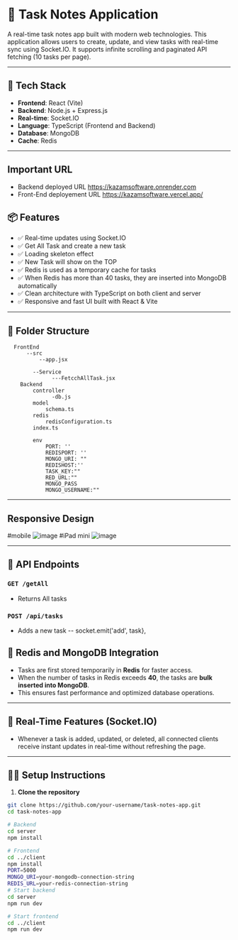 # 📝 Task Notes Application

A real-time task notes app built with modern web technologies. This application allows users to create, update, and view tasks with real-time sync using Socket.IO. It supports infinite scrolling and paginated API fetching (10 tasks per page).

---

## 🚀 Tech Stack

- **Frontend**: React (Vite)
- **Backend**: Node.js + Express.js
- **Real-time**: Socket.IO
- **Language**: TypeScript (Frontend and Backend)
- **Database**: MongoDB
- **Cache**: Redis


---
## Important URL
- Backend deployed URL https://kazamsoftware.onrender.com
- Front-End deployement URL https://kazamsoftware.vercel.app/

## 📦 Features

- ✅ Real-time updates using Socket.IO
- ✅ Get All Task and create a new task
- ✅ Loading skeleton effect
- ✅ New Task will show on the TOP
- ✅ Redis is used as a temporary cache for tasks
- ✅ When Redis has more than 40 tasks, they are inserted into MongoDB automatically
- ✅ Clean architecture with TypeScript on both client and server
- ✅ Responsive and fast UI built with React & Vite

---
## 📂 Folder Structure
      FrontEnd
          --src
              --app.jsx

            --Service
                  ---FetcchAllTask.jsx
        Backend
            controller 
                  -db.js
            model
                schema.ts
            redis
                redisConfiguration.ts
            index.ts

            env
                PORT: ''
                REDISPORT: ''
                MONGO_URI: ""
                REDISHOST:''
                TASK_KEY:""
                RED_URL:""
                MONGO_PASS
                MONGO_USERNAME:""
----

## Responsive Design

#mobile
![image](https://github.com/user-attachments/assets/83395691-b358-4ee9-8e7a-aae05f299b8d)
#iPad mini
![image](https://github.com/user-attachments/assets/655d2a12-81e8-4c27-ba81-c2ef1c0ceed6)


---

## 📡 API Endpoints

### `GET /getAll`

- Returns All tasks
  
### `POST /api/tasks`

- Adds a new task
  -- socket.emit('add', task},


## 🧠 Redis and MongoDB Integration

- Tasks are first stored temporarily in **Redis** for faster access.
- When the number of tasks in Redis exceeds **40**, the tasks are **bulk inserted into MongoDB**.
- This ensures fast performance and optimized database operations.

---

## 🔁 Real-Time Features (Socket.IO)

- Whenever a task is added, updated, or deleted, all connected clients receive instant updates in real-time without refreshing the page.

---

## 🧑‍💻 Setup Instructions

1. **Clone the repository**

```bash
git clone https://github.com/your-username/task-notes-app.git
cd task-notes-app

# Backend
cd server
npm install

# Frontend
cd ../client
npm install
PORT=5000
MONGO_URI=your-mongodb-connection-string
REDIS_URL=your-redis-connection-string
# Start backend
cd server
npm run dev

# Start frontend
cd ../client
npm run dev

```
